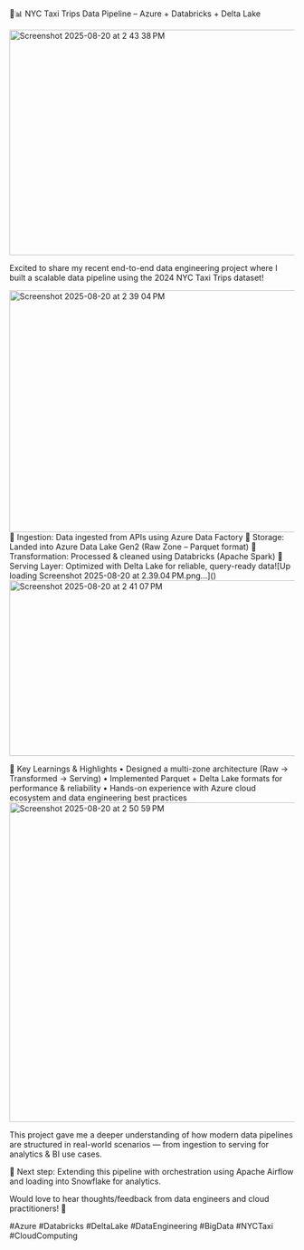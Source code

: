 
🚕📊 NYC Taxi Trips Data Pipeline – Azure + Databricks + Delta Lake

<img width="792" height="398" alt="Screenshot 2025-08-20 at 2 43 38 PM" src="https://github.com/user-attachments/assets/13e46079-9e20-4d25-a7c6-361ae0c23005" />


Excited to share my recent end-to-end data engineering project where I built a scalable data pipeline using the 2024 NYC Taxi Trips dataset!

<img width="1022" height="427" alt="Screenshot 2025-08-20 at 2 39 04 PM" src="https://github.com/user-attachments/assets/5793baaa-6a59-4064-898b-758a047c10a9" />
🔹 Ingestion: Data ingested from APIs using Azure Data Factory
🔹 Storage: Landed into Azure Data Lake Gen2 (Raw Zone – Parquet format)
🔹 Transformation: Processed & cleaned using Databricks (Apache Spark)
🔹 Serving Layer: Optimized with Delta Lake for reliable, query-ready data![Up
loading Screenshot 2025-08-20 at 2.39.04 PM.png…]()

<img width="883" height="310" alt="Screenshot 2025-08-20 at 2 41 07 PM" src="https://github.com/user-attachments/assets/4dc9b4a1-cefa-43c7-a58c-a74661054779" />

🏅 Key Learnings & Highlights
	•	Designed a multi-zone architecture (Raw → Transformed → Serving)
	•	Implemented Parquet + Delta Lake formats for performance & reliability
	•	Hands-on experience with Azure cloud ecosystem and data engineering best practices
<img width="750" height="564" alt="Screenshot 2025-08-20 at 2 50 59 PM" src="https://github.com/user-attachments/assets/abef7c24-a810-4ba1-9495-37e486efb327" />

This project gave me a deeper understanding of how modern data pipelines are structured in real-world scenarios — from ingestion to serving for analytics & BI use cases.

🌟 Next step: Extending this pipeline with orchestration using Apache Airflow and loading into Snowflake for analytics.

Would love to hear thoughts/feedback from data engineers and cloud practitioners! 🚀

#Azure #Databricks #DeltaLake #DataEngineering #BigData #NYCTaxi #CloudComputing
